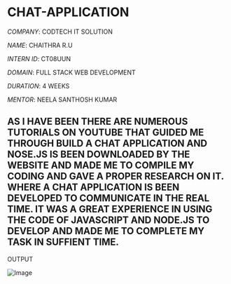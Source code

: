 # CHAT-APPLICATION

*COMPANY*: CODTECH IT SOLUTION

*NAME*: CHAITHRA R.U

*INTERN ID*: CT08UUN

*DOMAIN*: FULL STACK WEB DEVELOPMENT

*DURATION*: 4 WEEKS

*MENTOR*: NEELA SANTHOSH KUMAR

## AS I HAVE BEEN THERE ARE NUMEROUS TUTORIALS ON YOUTUBE THAT GUIDED ME THROUGH BUILD A CHAT APPLICATION AND NOSE.JS IS BEEN DOWNLOADED BY THE WEBSITE AND MADE ME TO COMPILE MY CODING AND GAVE A PROPER RESEARCH ON IT. WHERE A CHAT APPLICATION IS BEEN DEVELOPED TO COMMUNICATE IN THE REAL TIME. IT WAS A GREAT EXPERIENCE IN USING THE CODE OF JAVASCRIPT AND NODE.JS TO DEVELOP AND MADE ME TO COMPLETE MY TASK IN SUFFIENT TIME.

OUTPUT

![Image](https://github.com/user-attachments/assets/1934feb1-5c52-43ef-bdd7-bd66848aa5a3)
